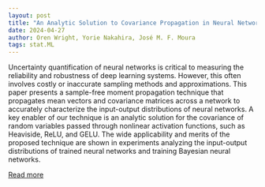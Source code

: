 ```yaml
---
layout: post
title: "An Analytic Solution to Covariance Propagation in Neural Networks"
date: 2024-04-27
author: Oren Wright, Yorie Nakahira, José M. F. Moura
tags: stat.ML
---
```


Uncertainty quantification of neural networks is critical to measuring the reliability and robustness of deep learning systems. However, this often involves costly or inaccurate sampling methods and approximations. This paper presents a sample-free moment propagation technique that propagates mean vectors and covariance matrices across a network to accurately characterize the input-output distributions of neural networks. A key enabler of our technique is an analytic solution for the covariance of random variables passed through nonlinear activation functions, such as Heaviside, ReLU, and GELU. The wide applicability and merits of the proposed technique are shown in experiments analyzing the input-output distributions of trained neural networks and training Bayesian neural networks.

[Read more](https://arxiv.org/abs/2403.16163)